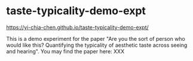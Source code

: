 # taste-typicality-demo-expt
https://yi-chia-chen.github.io/taste-typicality-demo-expt/

This is a demo experiment for the paper "Are you the sort of person who would like this? Quantifying the typicality of aesthetic taste across seeing and hearing". 
You may find the paper here: XXX
